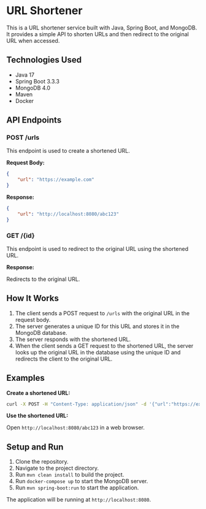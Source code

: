 # URL Shortener

This is a URL shortener service built with Java, Spring Boot, and MongoDB. It provides a simple API to shorten URLs and then redirect to the original URL when accessed.

## Technologies Used

- Java 17
- Spring Boot 3.3.3
- MongoDB 4.0
- Maven
- Docker

## API Endpoints

### POST /urls

This endpoint is used to create a shortened URL.

**Request Body:**

```json
{
    "url": "https://example.com"
}
```

**Response:**

```json
{
    "url": "http://localhost:8080/abc123"
}
```

### GET /{id}

This endpoint is used to redirect to the original URL using the shortened URL.

**Response:**

Redirects to the original URL.

## How It Works

1. The client sends a POST request to `/urls` with the original URL in the request body.
2. The server generates a unique ID for this URL and stores it in the MongoDB database.
3. The server responds with the shortened URL.
4. When the client sends a GET request to the shortened URL, the server looks up the original URL in the database using the unique ID and redirects the client to the original URL.

## Examples

**Create a shortened URL:**

```bash
curl -X POST -H "Content-Type: application/json" -d '{"url":"https://example.com"}' http://localhost:8080/urls
```

**Use the shortened URL:**

Open `http://localhost:8080/abc123` in a web browser.

## Setup and Run

1. Clone the repository.
2. Navigate to the project directory.
3. Run `mvn clean install` to build the project.
4. Run `docker-compose up` to start the MongoDB server.
5. Run `mvn spring-boot:run` to start the application.

The application will be running at `http://localhost:8080`.

